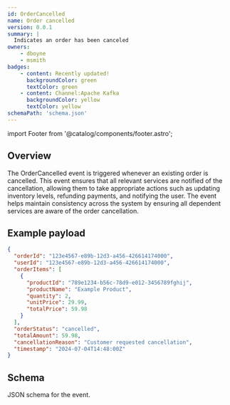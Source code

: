 ```yaml
---
id: OrderCancelled
name: Order cancelled
version: 0.0.1
summary: |
  Indicates an order has been canceled
owners:
    - dboyne
    - msmith
badges:
    - content: Recently updated!
      backgroundColor: green
      textColor: green
    - content: Channel:Apache Kafka
      backgroundColor: yellow
      textColor: yellow
schemaPath: 'schema.json'
---
```


import Footer from '@catalog/components/footer.astro';

## Overview

The OrderCancelled event is triggered whenever an existing order is cancelled. This event ensures that all relevant services are notified of the cancellation, allowing them to take appropriate actions such as updating inventory levels, refunding payments, and notifying the user. The event helps maintain consistency across the system by ensuring all dependent services are aware of the order cancellation.

## Example payload

```json title="Example payload"
{
  "orderId": "123e4567-e89b-12d3-a456-426614174000",
  "userId": "123e4567-e89b-12d3-a456-426614174000",
  "orderItems": [
    {
      "productId": "789e1234-b56c-78d9-e012-3456789fghij",
      "productName": "Example Product",
      "quantity": 2,
      "unitPrice": 29.99,
      "totalPrice": 59.98
    }
  ],
  "orderStatus": "cancelled",
  "totalAmount": 59.98,
  "cancellationReason": "Customer requested cancellation",
  "timestamp": "2024-07-04T14:48:00Z"
}

```

## Schema

JSON schema for the event.

<Schema title="JSON Schema" file="schema.json"/>

<Footer />
